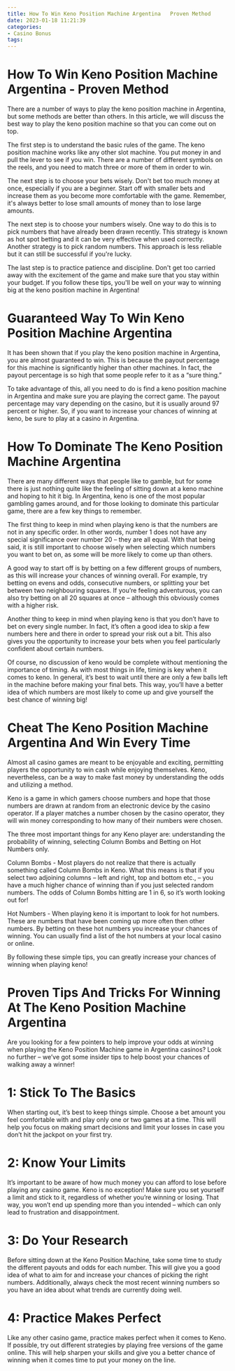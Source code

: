 ```yaml
---
title: How To Win Keno Position Machine Argentina   Proven Method
date: 2023-01-18 11:21:39
categories:
- Casino Bonus
tags:
---
```



#  How To Win Keno Position Machine Argentina - Proven Method

There are a number of ways to play the keno position machine in Argentina, but some methods are better than others. In this article, we will discuss the best way to play the keno position machine so that you can come out on top.

The first step is to understand the basic rules of the game. The keno position machine works like any other slot machine. You put money in and pull the lever to see if you win. There are a number of different symbols on the reels, and you need to match three or more of them in order to win.

The next step is to choose your bets wisely. Don't bet too much money at once, especially if you are a beginner. Start off with smaller bets and increase them as you become more comfortable with the game. Remember, it's always better to lose small amounts of money than to lose large amounts.

The next step is to choose your numbers wisely. One way to do this is to pick numbers that have already been drawn recently. This strategy is known as hot spot betting and it can be very effective when used correctly. Another strategy is to pick random numbers. This approach is less reliable but it can still be successful if you're lucky.

The last step is to practice patience and discipline. Don't get too carried away with the excitement of the game and make sure that you stay within your budget. If you follow these tips, you'll be well on your way to winning big at the keno position machine in Argentina!

#  Guaranteed Way To Win Keno Position Machine Argentina 

It has been shown that if you play the keno position machine in Argentina, you are almost guaranteed to win. This is because the payout percentage for this machine is significantly higher than other machines. In fact, the payout percentage is so high that some people refer to it as a “sure thing.”

To take advantage of this, all you need to do is find a keno position machine in Argentina and make sure you are playing the correct game. The payout percentage may vary depending on the casino, but it is usually around 97 percent or higher. So, if you want to increase your chances of winning at keno, be sure to play at a casino in Argentina.

#  How To Dominate The Keno Position Machine Argentina 

There are many different ways that people like to gamble, but for some there is just nothing quite like the feeling of sitting down at a keno machine and hoping to hit it big. In Argentina, keno is one of the most popular gambling games around, and for those looking to dominate this particular game, there are a few key things to remember.

The first thing to keep in mind when playing keno is that the numbers are not in any specific order. In other words, number 1 does not have any special significance over number 20 – they are all equal. With that being said, it is still important to choose wisely when selecting which numbers you want to bet on, as some will be more likely to come up than others.

A good way to start off is by betting on a few different groups of numbers, as this will increase your chances of winning overall. For example, try betting on evens and odds, consecutive numbers, or splitting your bet between two neighbouring squares. If you’re feeling adventurous, you can also try betting on all 20 squares at once – although this obviously comes with a higher risk.

Another thing to keep in mind when playing keno is that you don’t have to bet on every single number. In fact, it’s often a good idea to skip a few numbers here and there in order to spread your risk out a bit. This also gives you the opportunity to increase your bets when you feel particularly confident about certain numbers.

Of course, no discussion of keno would be complete without mentioning the importance of timing. As with most things in life, timing is key when it comes to keno. In general, it’s best to wait until there are only a few balls left in the machine before making your final bets. This way, you’ll have a better idea of which numbers are most likely to come up and give yourself the best chance of winning big!

#  Cheat The Keno Position Machine Argentina And Win Every Time 

Almost all casino games are meant to be enjoyable and exciting, permitting players the opportunity to win cash while enjoying themselves. Keno, nevertheless, can be a way to make fast money by understanding the odds and utilizing a method. 

Keno is a game in which gamers choose numbers and hope that those numbers are drawn at random from an electronic device by the casino operator. If a player matches a number chosen by the casino operator, they will win money corresponding to how many of their numbers were chosen. 

The three most important things for any Keno player are: understanding the probability of winning, selecting Column Bombs and Betting on Hot Numbers only. 

Column Bombs - Most players do not realize that there is actually something called Column Bombs in Keno. What this means is that if you select two adjoining columns – left and right, top and bottom etc., – you have a much higher chance of winning than if you just selected random numbers. The odds of Column Bombs hitting are 1 in 6, so it’s worth looking out for! 

Hot Numbers - When playing keno it is important to look for hot numbers. These are numbers that have been coming up more often then other numbers. By betting on these hot numbers you increase your chances of winning. You can usually find a list of the hot numbers at your local casino or online. 

By following these simple tips, you can greatly increase your chances of winning when playing keno!

#  Proven Tips And Tricks For Winning At The Keno Position Machine Argentina

Are you looking for a few pointers to help improve your odds at winning when playing the Keno Position Machine game in Argentina casinos? Look no further – we’ve got some insider tips to help boost your chances of walking away a winner!

# 1: Stick To The Basics

When starting out, it’s best to keep things simple. Choose a bet amount you feel comfortable with and play only one or two games at a time. This will help you focus on making smart decisions and limit your losses in case you don’t hit the jackpot on your first try.

# 2: Know Your Limits

It’s important to be aware of how much money you can afford to lose before playing any casino game. Keno is no exception! Make sure you set yourself a limit and stick to it, regardless of whether you’re winning or losing. That way, you won’t end up spending more than you intended – which can only lead to frustration and disappointment.

# 3: Do Your Research

Before sitting down at the Keno Position Machine, take some time to study the different payouts and odds for each number. This will give you a good idea of what to aim for and increase your chances of picking the right numbers. Additionally, always check the most recent winning numbers so you have an idea about what trends are currently doing well.

# 4: Practice Makes Perfect

Like any other casino game, practice makes perfect when it comes to Keno. If possible, try out different strategies by playing free versions of the game online. This will help sharpen your skills and give you a better chance of winning when it comes time to put your money on the line.